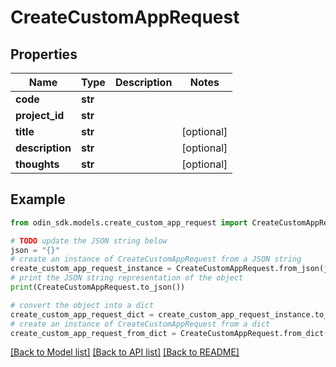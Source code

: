# CreateCustomAppRequest


## Properties

Name | Type | Description | Notes
------------ | ------------- | ------------- | -------------
**code** | **str** |  | 
**project_id** | **str** |  | 
**title** | **str** |  | [optional] 
**description** | **str** |  | [optional] 
**thoughts** | **str** |  | [optional] 

## Example

```python
from odin_sdk.models.create_custom_app_request import CreateCustomAppRequest

# TODO update the JSON string below
json = "{}"
# create an instance of CreateCustomAppRequest from a JSON string
create_custom_app_request_instance = CreateCustomAppRequest.from_json(json)
# print the JSON string representation of the object
print(CreateCustomAppRequest.to_json())

# convert the object into a dict
create_custom_app_request_dict = create_custom_app_request_instance.to_dict()
# create an instance of CreateCustomAppRequest from a dict
create_custom_app_request_from_dict = CreateCustomAppRequest.from_dict(create_custom_app_request_dict)
```
[[Back to Model list]](../README.md#documentation-for-models) [[Back to API list]](../README.md#documentation-for-api-endpoints) [[Back to README]](../README.md)


